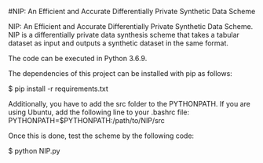 #NIP: An Efficient and Accurate Differentially Private Synthetic Data Scheme

NIP: An Efficient and Accurate Differentially Private Synthetic Data Scheme. NIP is a differentially private data synthesis scheme that takes a tabular dataset as input and outputs a synthetic dataset in the same format. 

The code can be executed in Python 3.6.9.

The dependencies of this project can be installed with pip as follows:

$ pip install -r requirements.txt

Additionally, you have to add the src folder to the PYTHONPATH. If you are using Ubuntu, add the following line to your .bashrc file:
PYTHONPATH=$PYTHONPATH:/path/to/NIP/src

Once this is done, test the scheme by the following code:

$ python NIP.py
